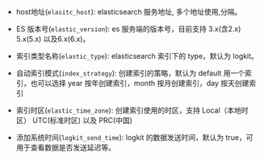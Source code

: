* host地址(`elasitc_host`): elasticsearch 服务地址, 多个地址使用,分隔。

* ES 版本号(`elastic_version`): es 服务端的版本号，目前支持 3.x(含2.x) 5.x(5.x) 以及6.x(6.x)。

* 索引类型名称(`elastic_type`): elasticsearch 索引下的 type，默认为 logkit。

* 自动索引模式(`index_strategy`): 创建索引的策略，默认为 default 用一个索引，也可以选择 year 按年创建索引，month 按月创建索引，day 按天创建索引

* 索引时区(`elastic_time_zone`): 创建索引使用的时区，支持 Local（本地时区） UTC(标准时区) 以及 PRC(中国)

* 添加系统时间(`logkit_send_time`): logkit 的数据发送时间，默认为 true，可用于查看数据是否发送延迟等。